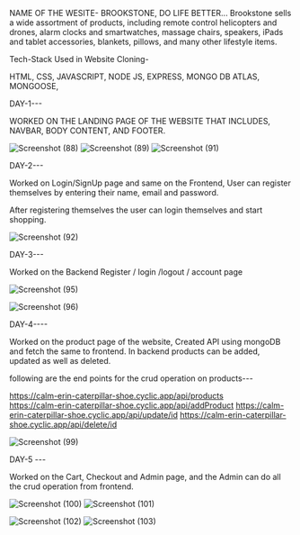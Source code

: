 NAME OF THE WESITE- BROOKSTONE, DO LIFE BETTER...
Brookstone sells a wide assortment of products, including remote control helicopters and drones, alarm clocks and smartwatches, massage chairs, speakers, iPads and tablet accessories, blankets, pillows, and many other lifestyle items.

Tech-Stack Used in Website Cloning-

HTML,
CSS,
JAVASCRIPT,
NODE JS,
EXPRESS,
MONGO DB ATLAS,
MONGOOSE,


DAY-1---

WORKED ON THE LANDING PAGE OF THE WEBSITE THAT INCLUDES, NAVBAR, BODY CONTENT, AND FOOTER.

![Screenshot (88)](https://user-images.githubusercontent.com/115460277/220543292-73f8341a-981a-4250-83a7-f80fd3fd1d14.png)
![Screenshot (89)](https://user-images.githubusercontent.com/115460277/220543295-d8a96523-c5ac-4368-b6f5-27618e2eca49.png)
![Screenshot (91)](https://user-images.githubusercontent.com/115460277/220543536-7693cc00-c202-4805-b882-b6feaa0421d3.png)

DAY-2---

Worked on Login/SignUp page and same on the Frontend,
User can register themselves by entering their name, email and password.

After registering themselves the user can login themselves and start shopping.

![Screenshot (92)](https://user-images.githubusercontent.com/115460277/220729559-1e210cd0-2162-4df9-a185-7203d918c6e9.png)

DAY-3---

Worked on the Backend Register / login /logout / account page



![Screenshot (95)](https://user-images.githubusercontent.com/115460277/220998459-6aba0344-773c-45db-811f-2cc9b38a3dfc.png)


![Screenshot (96)](https://user-images.githubusercontent.com/115460277/220999603-565ca160-4355-4d2f-aa2b-b0cac919e67c.png)



DAY-4----

Worked on the product page of the website, Created API using mongoDB and fetch the same to frontend.
In backend products can be added, updated as well as deleted.

following are the end points for the crud operation on products---

https://calm-erin-caterpillar-shoe.cyclic.app/api/products<br>
https://calm-erin-caterpillar-shoe.cyclic.app/api/addProduct
https://calm-erin-caterpillar-shoe.cyclic.app/api/update/id
https://calm-erin-caterpillar-shoe.cyclic.app/api/delete/id

![Screenshot (99)](https://user-images.githubusercontent.com/115460277/221236992-b60899ff-fb65-4678-b9f9-cc539866f68c.png)

DAY-5 ---

Worked on the Cart, Checkout and Admin page, and the Admin can do all the crud operation from frontend.

![Screenshot (100)](https://user-images.githubusercontent.com/115460277/221404658-6a9a70c4-4aee-41cf-a8cf-2bc8ecbd7a58.png)
![Screenshot (101)](https://user-images.githubusercontent.com/115460277/221404659-cffe701d-19c9-4fdd-8c62-d98a50cb49da.png)

![Screenshot (102)](https://user-images.githubusercontent.com/115460277/221404665-4dc0c606-20ab-4747-b3b5-0250424efdec.png)
![Screenshot (103)](https://user-images.githubusercontent.com/115460277/221404670-ae2fe986-dbbb-48ea-a0fc-80616af57155.png)
